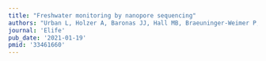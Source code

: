 ```yaml
---
title: "Freshwater monitoring by nanopore sequencing"
authors: "Urban L, Holzer A, Baronas JJ, Hall MB, Braeuninger-Weimer P, Scherm MJ, Kunz DJ, Perera SN, Martin-Herranz DE, Tipper ET, **Salter SJ**, Stammnitz MR."
journal: 'Elife'
pub_date: '2021-01-19'
pmid: '33461660'
---
```

